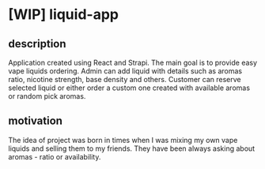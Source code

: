 # [WIP] liquid-app

## description
Application created using React and Strapi. The main goal is to provide easy vape liquids ordering. 
Admin can add liquid with details such as aromas ratio, nicotine strength, base density and others. Customer can reserve selected liquid or either order a custom one 
created with available aromas or random pick aromas.

## motivation
The idea of project was born in times when I was mixing my own vape liquids and selling them to my friends. They have been always asking about aromas - ratio or availability.
